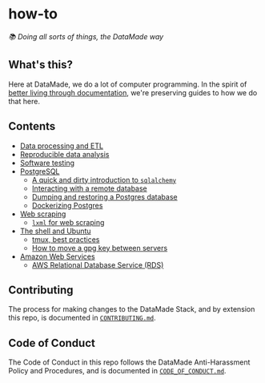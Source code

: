 # how-to

_📚 Doing all sorts of things, the DataMade way_

## What's this?

Here at DataMade, we do a lot of computer programming. In the spirit of [better living through documentation](https://datamade.us/blog/better-living-through-documentation), we're preserving guides to how we do that here.

## Contents

- [Data processing and ETL](https://github.com/datamade/data-making-guidelines)
- [Reproducible data analysis](https://github.com/datamade/data-analysis-guidelines)
- [Software testing](https://github.com/datamade/testing-guidelines)
- [PostgreSQL](/postgres/)
    - [A quick and dirty introduction to `sqlalchemy`](/postgres/quick-n-dirty-sqlalchemy.md)
    - [Interacting with a remote database](/postgres/Interacting-with-a-remote-database.md)
    - [Dumping and restoring a Postgres database](/postgres/Dump-and-restore-Postgres.md)
    - [Dockerizing Postgres](/postgres/Dockerizing-Postgres.md)
- [Web scraping](/scraping/)
    - [`lxml` for web scraping](/scraping/lxml-for-web-scraping.md)
- [The shell and Ubuntu](/shell/)
    - [tmux, best practices](/shell/tmux-best-practices.md)
    - [How to move a gpg key between servers](/shell/moving-keys-between-servers.md)
- [Amazon Web Services](/aws/)
    - [AWS Relational Database Service (RDS)](/aws/rds.md)

## Contributing

The process for making changes to the DataMade Stack, and by extension this repo, is documented in [`CONTRIBUTING.md`](./CONTRIBUTING.md).

## Code of Conduct

The Code of Conduct in this repo follows the DataMade Anti-Harassment Policy and Procedures, and is documented in [`CODE_OF_CONDUCT.md`](./CODE_OF_CONDUCT.md). 

